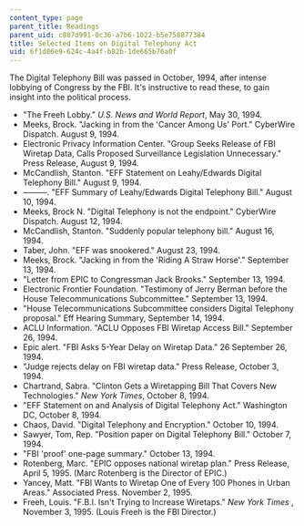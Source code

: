 ```yaml
---
content_type: page
parent_title: Readings
parent_uid: c807d991-0c36-a7b6-1022-b5e758877384
title: Selected Items on Digital Telephony Act
uid: 6f1d86e9-624c-4a4f-b82b-1de665b76a0f
---
```


The Digital Telephony Bill was passed in October, 1994, after intense lobbying of Congress by the FBI. It's instructive to read these, to gain insight into the political process.

*   "The Freeh Lobby." _U.S. News and World Report_, May 30, 1994.
*   Meeks, Brock. "Jacking in from the 'Cancer Among Us' Port." CyberWire Dispatch. August 9, 1994.
*   Electronic Privacy Information Center. "Group Seeks Release of FBI Wiretap Data, Calls Proposed Surveillance Legislation Unnecessary." Press Release, August 9, 1994.
*   McCandlish, Stanton. "EFF Statement on Leahy/Edwards Digital Telephony Bill." August 9, 1994.
*   ———. "EFF Summary of Leahy/Edwards Digital Telephony Bill." August 10, 1994.
*   Meeks, Brock N. "Digital Telephony is not the endpoint." CyberWire Dispatch. August 12, 1994.
*   McCandlish, Stanton. "Suddenly popular telephony bill." August 16, 1994.
*   Taber, John. "EFF was snookered." August 23, 1994.
*   Meeks, Brock. "Jacking in from the 'Riding A Straw Horse'." September 13, 1994.
*   "Letter from EPIC to Congressman Jack Brooks." September 13, 1994.
*   Electronic Frontier Foundation. "Testimony of Jerry Berman before the House Telecommunications Subcommittee." September 13, 1994.
*   "House Telecommunications Subcommittee considers Digital Telephony proposal." Eff Hearing Summary, September 14, 1994.
*   ACLU Information. "ACLU Opposes FBI Wiretap Access Bill." September 26, 1994.
*   Epic alert. "FBI Asks 5-Year Delay on Wiretap Data." 26 September 26, 1994.
*   "Judge rejects delay on FBI wiretap data." Press Release, October 3, 1994.
*   Chartrand, Sabra. "Clinton Gets a Wiretapping Bill That Covers New Technologies." _New York Times_, October 8, 1994.
*   "EFF Statement on and Analysis of Digital Telephony Act." Washington DC, October 8, 1994.
*   Chaos, David. "Digital Telephony and Encryption." October 10, 1994.
*   Sawyer, Tom, Rep. "Position paper on Digital Telephony Bill." October 7, 1994.
*   "FBI 'proof' one-page summary." October 13, 1994.
*   Rotenberg, Marc. "EPIC opposes national wiretap plan." Press Release, April 5, 1995. (Marc Rotenberg is the Director of EPIC.)
*   Yancey, Matt. "FBI Wants to Wiretap One of Every 100 Phones in Urban Areas." Associated Press. November 2, 1995.
*   Freeh, Louis. "F.B.I. Isn't Trying to Increase Wiretaps." _New York Times_ , November 3, 1995. (Louis Freeh is the FBI Director.)